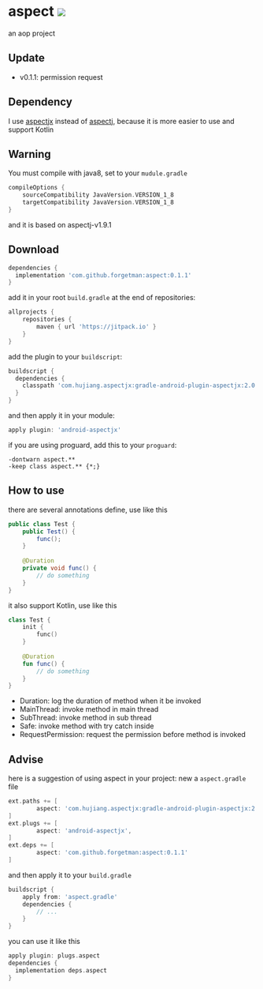 # aspect [![](https://jitpack.io/v/forgetman/aspect.svg)](https://jitpack.io/#forgetman/aspect)
an aop project

Update
------
+ v0.1.1:    permission request

Dependency
------
I use [aspectjx](https://github.com/HujiangTechnology/gradle_plugin_android_aspectjx) instead of [aspectj](https://github.com/eclipse/org.aspectj), because it is more easier to use and support Kotlin

Warning
-------
You must compile with java8, set to your `mudule.gradle`
```groovy
compileOptions {
    sourceCompatibility JavaVersion.VERSION_1_8
    targetCompatibility JavaVersion.VERSION_1_8
}
```

and it is based on aspectj-v1.9.1

Download
--------

```groovy
dependencies {
  implementation 'com.github.forgetman:aspect:0.1.1'
}
```

add it in your root `build.gradle` at the end of repositories:

```groovy
allprojects {
    repositories {
        maven { url 'https://jitpack.io' }
    }
}
```

add the plugin to your `buildscript`:

```groovy
buildscript {
  dependencies {
    classpath 'com.hujiang.aspectjx:gradle-android-plugin-aspectjx:2.0.1'
  }
}
```

and then apply it in your module:

```groovy
apply plugin: 'android-aspectjx'
```

if you are using proguard, add this to your `proguard`:

```proguard
-dontwarn aspect.**
-keep class aspect.** {*;}
```

How to use
----------
there are several annotations define, use like this
```java
public class Test {
    public Test() {
        func();
    }
    
    @Duration
    private void func() {
        // do something
    }
}
```

it also support Kotlin, use like this
```kotlin
class Test {
    init {
        func()
    }
    
    @Duration
    fun func() {
        // do something
    }
}
```

+ Duration: log the duration of method when it be invoked
+ MainThread: invoke method in main thread
+ SubThread: invoke method in sub thread
+ Safe: invoke method with try catch inside
+ RequestPermission: request the permission before method is invoked

Advise
----
here is a suggestion of using aspect in your project: new a `aspect.gradle` file
```groovy
ext.paths += [
        aspect: 'com.hujiang.aspectjx:gradle-android-plugin-aspectjx:2.0.1', // https://github.com/HujiangTechnology/gradle_plugin_android_aspectjx
]
ext.plugs += [
        aspect: 'android-aspectjx',
]
ext.deps += [
        aspect: 'com.github.forgetman:aspect:0.1.1'
]
```

and then apply it to your `build.gradle`
```groovy
buildscript {
    apply from: 'aspect.gradle'
    dependencies {
        // ...
    }
}
```
you can use it like this
```groovy
apply plugin: plugs.aspect
dependencies {
  implementation deps.aspect
}
```

